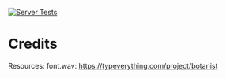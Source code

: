 [![Server Tests](https://github.com/SamGarlick/VelvetDawn/actions/workflows/python-app.yml/badge.svg)](https://github.com/SamGarlick/VelvetDawn/actions/workflows/python-app.yml)

# Credits
Resources:
    font.wav: https://typeverything.com/project/botanist